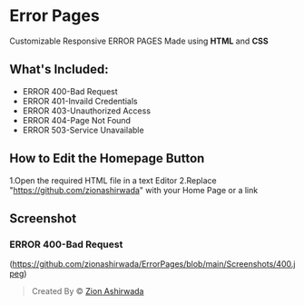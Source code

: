 # Error Pages
Customizable Responsive ERROR PAGES Made using **HTML** and **CSS**

## What's Included:
- ERROR 400-Bad Request
- ERROR 401-Invaild Credentials
- ERROR 403-Unauthorized Access
- ERROR 404-Page Not Found
- ERROR 503-Service Unavailable

## How to Edit the Homepage Button
1.Open the required HTML file in a text Editor 
2.Replace "https://github.com/zionashirwada" with your Home Page or a link

## Screenshot
 ### ERROR 400-Bad Request
 (https://github.com/zionashirwada/ErrorPages/blob/main/Screenshots/400.jpeg)
 
 
 
 
 
 
 
>Created By © [Zion Ashirwada](https://github.com/zionashirwada)
